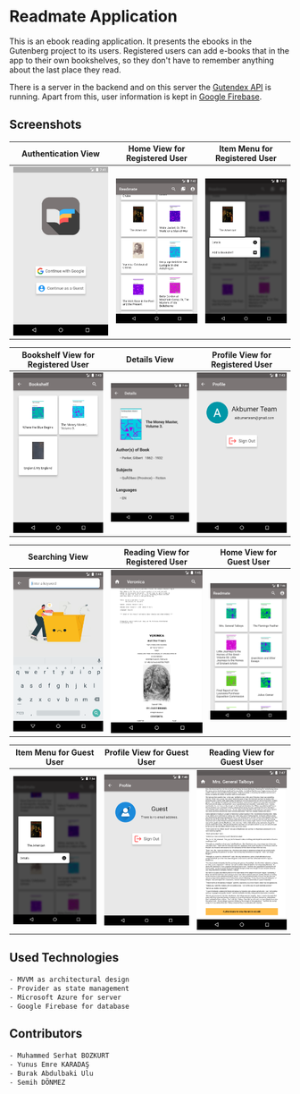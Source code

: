 # Readmate Application

This is an ebook reading application. It presents the ebooks in the Gutenberg project to its users. Registered users can add e-books that in the app to their own bookshelves, so they don't have to remember anything about the last place they read.

There is a server in the backend and on this server the [Gutendex API](https://github.com/garethbjohnson/gutendex) is running. Apart from this, user information is kept in [Google Firebase](https://firebase.google.com/).

## Screenshots

Authentication View |  Home View for Registered User | Item Menu for Registered User
:-------------------------:|:-------------------------: | :-------------------------:
![img](./screenshots/authentication_view.png) | ![img](./screenshots/registered_home_view.png) | ![img](./screenshots/registered_item_menu.png)

Bookshelf View for Registered User | Details View | Profile View for Registered User
:-------------------------:|:-------------------------: | :-------------------------:
![img](./screenshots/registered_bookshelf_view.png)  | ![img](./screenshots/details_view.png) | ![img](./screenshots/registered_profile_view.png)

Searching View | Reading View for Registered User | Home View for Guest User
:-------------------------:|:-------------------------: | :-------------------------:
![img](./screenshots/searching_view.png)  | ![img](./screenshots/registered_reading_view.png) | ![img](./screenshots/guest_home_view.png)

Item Menu for Guest User | Profile View for Guest User | Reading View for Guest User
:-------------------------:|:-------------------------: | :-------------------------:
![img](./screenshots/guest_item_menu.png)  | ![img](./screenshots/guest_profile_view.png) | ![img](./screenshots/guest_reading_view.png)

## Used Technologies

    - MVVM as architectural design
    - Provider as state management
    - Microsoft Azure for server
    - Google Firebase for database

## Contributors

    - Muhammed Serhat BOZKURT
    - Yunus Emre KARADAŞ
    - Burak Abdulbaki Ulu
    - Semih DÖNMEZ
